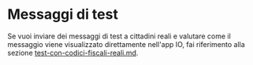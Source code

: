 # Messaggi di test

Se vuoi inviare dei messaggi di test a cittadini reali e valutare come il messaggio viene visualizzato direttamente nell'app IO, fai riferimento alla sezione [test-con-codici-fiscali-reali.md](../../abilitazioni/test-con-codici-fiscali-reali.md "mention").
